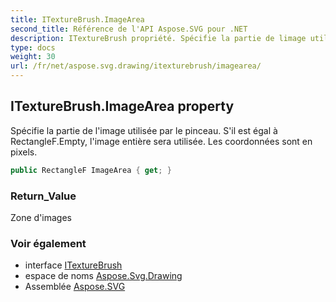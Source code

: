 ```yaml
---
title: ITextureBrush.ImageArea
second_title: Référence de l'API Aspose.SVG pour .NET
description: ITextureBrush propriété. Spécifie la partie de limage utilisée par le pinceau. Sil est égal à RectangleF.Empty limage entière sera utilisée. Les coordonnées sont en pixels.
type: docs
weight: 30
url: /fr/net/aspose.svg.drawing/itexturebrush/imagearea/
---
```

## ITextureBrush.ImageArea property

Spécifie la partie de l'image utilisée par le pinceau. S'il est égal à RectangleF.Empty, l'image entière sera utilisée. Les coordonnées sont en pixels.

```csharp
public RectangleF ImageArea { get; }
```

### Return_Value

Zone d'images

### Voir également

* interface [ITextureBrush](../)
* espace de noms [Aspose.Svg.Drawing](../../itexturebrush/)
* Assemblée [Aspose.SVG](../../../)



